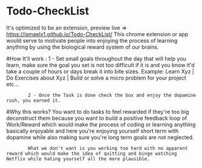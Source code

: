 # Todo-CheckList
It's optimized to be an extension, preview live => https://ismaelx1.github.io/Todo-CheckList/
            This chrome extension or app would serve to motivate people into enjoying the process of learning anything by using the biological reward system of our brains.

#How It'll work :
            1 - Set small goals throughout the day that will help you learn, make sure the goal you set is not too difficult if it is and you know it'd take a couple of hours or days break it into bite sizes.
                Example: Learn Xyz | Do Exercises about Xyz | Build or solve a micro problem for your project etc...

            2 - Once the Task is done check the box and enjoy the dopamine rush, you earned it.

#Why this works? 
            You want to do tasks to feel rewarded if they're too big deconstruct them because you want to build a positive feedback loop of Work/Reward which would make the process of coding or learning anything basically enjoyable and here you're enjoying yourself short term with dopamine while also making sure you're long term goals are not neglected.

            What we don't want is you working too hard with no apparent reward which would make the idea of quitting and binge watching Netflix while hating yourself all the more plausible.
